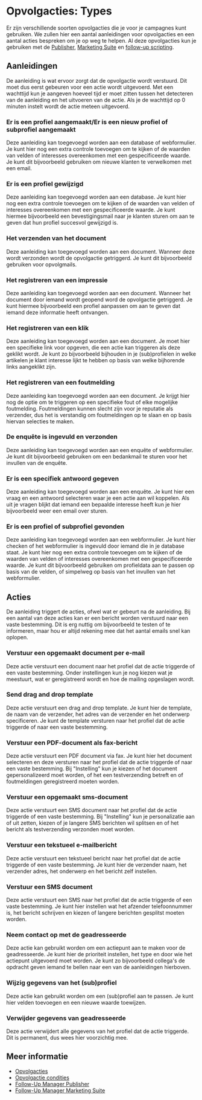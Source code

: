 # Opvolgacties: Types

Er zijn verschillende soorten opvolgacties die je voor je campagnes kunt 
gebruiken. We zullen hier een aantal aanleidingen voor opvolgacties en 
een aantal acties bespreken om je op weg te helpen. Al deze opvolgacties 
kun je gebruiken met de [Publisher](./follow-up-manager-publisher), 
[Marketing Suite](./follow-up-manager-ms) en [follow-up scripting](./followups-scripting).

## Aanleidingen

De aanleiding is wat ervoor zorgt dat de opvolgactie wordt verstuurd. Dit 
moet dus eerst gebeuren voor een actie wordt uitgevoerd. Met een wachttijd 
kun je aangeven hoeveel tijd er moet zitten tussen het detecteren van de 
aanleiding en het uitvoeren van de actie. Als je de wachttijd op 0 minuten 
instelt wordt de actie meteen uitgevoerd.

### Er is een profiel aangemaakt/Er is een nieuw profiel of subprofiel aangemaakt

Deze aanleiding kan toegevoegd worden aan een database of webformulier. 
Je kunt hier nog een extra controle toevoegen om te kijken of de waarden 
van velden of interesses overeenkomen met een gespecificeerde waarde. 
Je kunt dit bijvoorbeeld gebruiken om nieuwe klanten te verwelkomen met 
een email.

### Er is een profiel gewijzigd

Deze aanleiding kan toegevoegd worden aan een database. Je kunt hier nog 
een extra controle toevoegen om te kijken of de waarden van velden of 
interesses overeenkomen met een gespecificeerde waarde. Je kunt hiermee 
bijvoorbeeld een bevestigingsmail naar je klanten sturen om aan te geven 
dat hun profiel succesvol gewijzigd is.

### Het verzenden van het document

Deze aanleiding kan toegevoegd worden aan een document. Wanneer deze 
wordt verzonden wordt de opvolgactie getriggerd. Je kunt dit bijvoorbeeld 
gebruiken voor opvolgmails.

### Het registreren van een impressie

Deze aanleiding kan toegevoegd worden aan een document. Wanneer het document 
door iemand wordt geopend word de opvolgactie getriggerd. Je kunt hiermee 
bijvoorbeeld een profiel aanpassen om aan te geven dat iemand deze 
informatie heeft ontvangen.

### Het registreren van een klik

Deze aanleiding kan toegevoegd worden aan een document. Je moet hier 
een specifieke link voor opgeven, die een actie kan triggeren als deze 
geklikt wordt. Je kunt zo bijvoorbeeld bijhouden in je (sub)profielen in 
welke artikelen je klant interesse lijkt te hebben op basis van welke 
bijhorende links aangeklikt zijn.

### Het registreren van een foutmelding

Deze aanleiding kan toegevoegd worden aan een document. Je krijgt hier 
nog de optie om te triggeren op een specifieke fout of elke mogelijke 
foutmelding. Foutmeldingen kunnen slecht zijn voor je reputatie als verzender, 
dus het is verstandig om foutmeldingen op te slaan en op basis hiervan 
selecties te maken. 

### De enquête is ingevuld en verzonden

Deze aanleiding kan toegevoegd worden aan een enquête of webformulier. Je kunt dit 
bijvoorbeeld gebruiken om een bedankmail te sturen voor het invullen van 
de enquête.

### Er is een specifiek antwoord gegeven

Deze aanleiding kan toegevoegd worden aan een enquête. Je kunt hier een 
vraag en een antwoord selecteren waar je een actie aan wil koppelen. 
Als uit je vragen blijkt dat iemand een bepaalde interesse heeft kun je 
hier bijvoorbeeld weer een email over sturen.

### Er is een profiel of subprofiel gevonden

Deze aanleiding kan toegevoegd worden aan een webformulier. Je kunt hier 
checken of het webformulier is ingevuld door iemand die in je database 
staat. Je kunt hier nog een extra controle toevoegen om te kijken of de 
waarden van velden of interesses overeenkomen met een gespecificeerde waarde. 
Je kunt dit bijvoorbeeld gebruiken om profieldata aan te passen op basis 
van de velden, of simpelweg op basis van het invullen van het webformulier.

## Acties

De aanleiding triggert de acties, ofwel wat er gebeurt na de aanleiding. 
Bij een aantal van deze acties kan er een bericht worden verstuurd naar 
een vaste bestemming. Dit is erg nuttig om bijvoorbeeld te testen of te 
informeren, maar hou er altijd rekening mee dat het aantal emails snel 
kan oplopen.

### Verstuur een opgemaakt document per e-mail

Deze actie verstuurt een document naar het profiel dat de actie triggerde 
of een vaste bestemming. Onder instellingen kun je nog kiezen 
wat je meestuurt, wat er geregistreerd wordt en hoe de mailing opgeslagen 
wordt.

### Send drag and drop template

Deze actie verstuurt een drag and drop template. Je kunt hier de template, 
de naam van de verzender, het adres van de verzender en het onderwerp 
specificeren. Je kunt de template versturen naar het profiel dat de actie 
triggerde of naar een vaste bestemming.

### Verstuur een PDF-document als fax-bericht

Deze actie verstuurt een PDF document via fax. Je kunt hier het document 
selecteren en deze versturen naar het profiel dat de actie triggerde 
of naar een vaste bestemming. Bij "Instelling" kun je kiezen of het 
document gepersonalizeerd moet worden, of het een testverzending 
betreft en of foutmeldingen geregistreerd moeten worden.

### Verstuur een opgemaakt sms-document

Deze actie verstuurt een SMS document naar het profiel dat de actie triggerde 
of een vaste bestemming. Bij "Instelling" kun je personalizatie aan of uit 
zetten, kiezen of je langere SMS berichten wil splitsen en of het bericht 
als testverzending verzonden moet worden.

### Verstuur een tekstueel e-mailbericht

Deze actie verstuurt een tekstueel bericht naar het profiel dat de actie 
triggerde of een vaste bestemming. Je kunt hier de verzender naam, het verzender 
adres, het onderwerp en het bericht zelf instellen.

### Verstuur een SMS document

Deze actie verstuurt een SMS naar het profiel dat de actie triggerde 
of een vaste bestemming. Je kunt hier instellen wat het afzender telefoonnummer 
is, het bericht schrijven en kiezen of langere berichten gesplitst moeten 
worden.

### Neem contact op met de geadresseerde

Deze actie kan gebruikt worden om een actiepunt aan te maken voor de 
geadresseerde. Je kunt hier de prioriteit instellen, het type en door 
wie het actiepunt uitgevoerd moet worden. Je kunt zo bijvoorbeeld 
collega's de opdracht geven iemand te bellen naar een van de aanleidingen 
hierboven.

### Wijzig gegevens van het (sub)profiel

Deze actie kan gebruikt worden om een (sub)profiel aan te passen. Je kunt 
hier velden toevoegen en een nieuwe waarde toewijzen.

### Verwijder gegevens van geadresseerde

Deze actie verwijdert alle gegevens van het profiel dat de actie triggerde. 
Dit is permanent, dus wees hier voorzichtig mee.

## Meer informatie

* [Opvolgacties](./followups)
* [Opvolgactie condities](./conditions-for-follow-ups)
* [Follow-Up Manager Publisher](./follow-up-manager-publisher)
* [Follow-Up Manager Marketing Suite](./follow-up-manager-ms)
